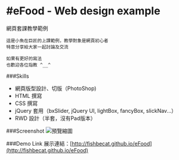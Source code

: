 #eFood - Web design example
=====
網頁套課教學範例
```
這是小魚在巨匠的上課範例，教學對象是網頁初心者
特意分享給大家一起討論及交流

如果有更好的寫法
也歡迎各位指教 ^__^
```

###Skills
- 網頁版型設計、切版（PhotoShop)
- HTML 撰寫
- CSS 撰寫
- jQuery 套用（bxSlider, jQuery UI, lightBox, fancyBox, slickNav...）
- RWD 設計（半套，沒有Pad版本）

###Screenshot
![預覽縮圖](http://fishbecat.github.com/eFood/psd/Home.jpg)

###Demo Link
展示連結：[http://fishbecat.github.io/eFood](http://fishbecat.github.io/eFood)
